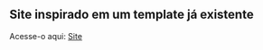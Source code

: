 ## Site inspirado em um template já existente
Acesse-o aqui:
<a href="https://frontrocha.github.io/problem/problem.html">Site</a>
